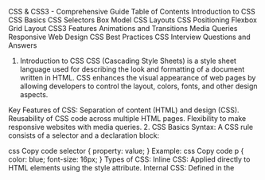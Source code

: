 CSS & CSS3 - Comprehensive Guide
Table of Contents
Introduction to CSS
CSS Basics
CSS Selectors
Box Model
CSS Layouts
CSS Positioning
Flexbox
Grid Layout
CSS3 Features
Animations and Transitions
Media Queries
Responsive Web Design
CSS Best Practices
CSS Interview Questions and Answers
1. Introduction to CSS
CSS (Cascading Style Sheets) is a style sheet language used for describing the look and formatting of a document written in HTML. CSS enhances the visual appearance of web pages by allowing developers to control the layout, colors, fonts, and other design aspects.

Key Features of CSS:
Separation of content (HTML) and design (CSS).
Reusability of CSS code across multiple HTML pages.
Flexibility to make responsive websites with media queries.
2. CSS Basics
Syntax:
A CSS rule consists of a selector and a declaration block:

css
Copy code
selector {
  property: value;
}
Example:
css
Copy code
p {
  color: blue;
  font-size: 16px;
}
Types of CSS:
Inline CSS: Applied directly to HTML elements using the style attribute.
Internal CSS: Defined in the <style> element within the <head> section of an HTML document.
External CSS: Linked to an HTML document using the <link> tag in the <head> section.
3. CSS Selectors
CSS selectors are patterns used to select elements for styling.

Common Selectors:
Universal Selector (*): Selects all elements.
Element Selector (p): Selects all <p> elements.
Class Selector (.classname): Selects elements with the specified class.
ID Selector (#idname): Selects an element with the specified ID.
Attribute Selector ([attr=value]): Selects elements with the specified attribute value.
Example:
css
Copy code
* {
  margin: 0;
  padding: 0;
}

#header {
  background-color: black;
  color: white;
}

.container {
  width: 100%;
}
4. Box Model
The CSS Box Model is essential for understanding how elements are displayed on the web. It consists of:

Content: The actual content of the box (e.g., text, images).
Padding: Space between the content and the border.
Border: A line surrounding the padding.
Margin: Space outside the border between other elements.
Example:
css
Copy code
div {
  margin: 20px;
  padding: 10px;
  border: 2px solid black;
}
5. CSS Layouts
Display Property:
block: Element takes up the full width of its parent container.
inline: Element takes only as much space as it needs.
inline-block: Like inline but supports width and height.
flex: Used for flexible box layouts.
grid: Used for grid layouts.
Float and Clear:
Floats are used to position elements horizontally. The clear property is used to avoid overlapping floating elements.

css
Copy code
.float-left {
  float: left;
}

.clear-both {
  clear: both;
}
6. CSS Positioning
Positioning allows you to control the position of elements on a page.

static: Default position (normal flow).
relative: Positioned relative to its normal position.
absolute: Positioned relative to the nearest positioned ancestor.
fixed: Stays in a fixed position even when the page is scrolled.
sticky: Sticks in place based on scroll position.
Example:
css
Copy code
.fixed-header {
  position: fixed;
  top: 0;
  width: 100%;
}
7. Flexbox
The Flexible Box Layout (flexbox) is designed for one-dimensional layouts, aligning and distributing space among items.

Key Properties:
display: flex;
justify-content: Aligns items horizontally.
align-items: Aligns items vertically.
flex-direction: Defines the direction of the flex items (row, column).
Example:
css
Copy code
.container {
  display: flex;
  justify-content: space-between;
  align-items: center;
}
8. Grid Layout
CSS Grid Layout is a two-dimensional system for layouts.

Key Properties:
display: grid;
grid-template-columns: Defines the number of columns.
grid-template-rows: Defines the number of rows.
grid-gap: Adds spacing between grid items.
Example:
css
Copy code
.grid-container {
  display: grid;
  grid-template-columns: repeat(3, 1fr);
  grid-gap: 10px;
}
9. CSS3 Features
CSS3 introduced new features that enhance styling capabilities.

Key Features:
Rounded Corners: border-radius.
Box Shadows: box-shadow.
Gradients: linear-gradient and radial-gradient.
Transforms: rotate(), scale(), translate().
Transitions: Smoothly animate changes between property values.
Example:
css
Copy code
.box {
  border-radius: 10px;
  box-shadow: 5px 5px 10px rgba(0, 0, 0, 0.5);
  transition: all 0.3s ease;
}
10. Animations and Transitions
CSS3 introduced the ability to create animations and smooth transitions between styles.

Transitions:
Used to change property values smoothly over a specified duration.

css
Copy code
button {
  transition: background-color 0.5s ease;
}

button:hover {
  background-color: green;
}
Animations:
Keyframes are used to define a CSS animation.

css
Copy code
@keyframes slideIn {
  from {
    transform: translateX(-100%);
  }
  to {
    transform: translateX(0);
  }
}

.animated-box {
  animation: slideIn 1s ease-in-out;
}
11. Media Queries
Media queries allow responsive design by applying styles based on the device's characteristics (e.g., screen width).

Example:
css
Copy code
@media (max-width: 768px) {
  .container {
    flex-direction: column;
  }
}
12. Responsive Web Design
Responsive web design ensures that websites work across a variety of devices, including phones, tablets, and desktops.

Techniques:
Fluid grids: Use percentages for layout widths.
Flexible images: Images scale based on their container.
Media queries: Change styles based on screen size.
13. CSS Best Practices
Keep It Simple: Write simple, maintainable CSS.
Use Class and ID Selectors: Target elements with class or ID instead of element selectors for better flexibility.
Modular CSS: Break down styles into reusable components.
Minify CSS: Compress your CSS for better performance.
Use a CSS Preprocessor: Tools like SASS or LESS allow more efficient development.
14. CSS Interview Questions and Answers
1. What is the CSS box model?
The CSS box model defines the layout of an element. It consists of content, padding, border, and margin. It is crucial in determining how elements are displayed and how they interact with each other on a page.

2. Explain the difference between relative, absolute, fixed, and sticky positioning.
relative: The element is positioned relative to its normal position.
absolute: The element is positioned relative to the nearest positioned ancestor.
fixed: The element is fixed in place relative to the viewport.
sticky: The element toggles between relative and fixed positioning depending on the scroll position.
3. What is the difference between inline and block elements?
inline: Only takes up as much width as necessary, does not create a new line.
block: Takes up the full width available and creates a new line.
4. How do CSS flexbox and grid differ?
Flexbox: One-dimensional layout (either a row or a column).
Grid: Two-dimensional layout (both rows and columns).
5. What are pseudo-classes in CSS? Give an example.
Pseudo-classes are special states of elements. For example:

css
Copy code
a:hover {
  color: red;
}
In this case, when a user hovers over the link (<a>), the text color changes to red.

6. What are CSS transitions and animations?
Transitions: Smoothly animate the change from one style to another.
Animations: Keyframe-based changes that allow more complex animations.
7. How can you make a website responsive?
Using fluid grids, flexible images, and media queries makes a website responsive. CSS Flexbox and Grid layouts are also commonly used for responsiveness.

8. What is a media query?
A media query applies CSS rules based on the characteristics of the device (e.g., screen width). It’s used to create responsive designs.

9. What is the difference between margin and padding?
Margin: The space outside an element’s border.
Padding: The space inside the element’s border and around the content.
10. How can you center an element horizontally and vertically in CSS?
Using Flexbox:

css
Copy code
.container {
  display: flex;
  justify-content: center;
  align-items: center;
  height: 100vh;
}
11. What are CSS preprocessors?
CSS preprocessors like SASS and LESS provide features such as variables, nesting, and functions, which make writing CSS more efficient.
